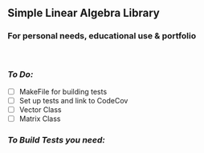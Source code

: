 ## Simple Linear Algebra Library
### For personal needs, educational use & portfolio

&nbsp;  

### _To Do:_

- [ ] MakeFile for building tests
- [ ] Set up tests and link to CodeCov
- [ ] Vector Class
- [ ] Matrix Class

### _To Build Tests you need:_ 

